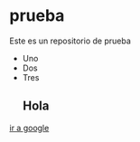 # prueba
Este es un repositorio de prueba
- Uno
- Dos
- Tres
  ## Hola
[ir a google](http://www.google.com)
